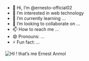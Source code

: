 - 👋 Hi, I’m @ernesto-official02
- 👀 I’m interested in web technology
- 🌱 I’m currently learning ...
- 💞️ I’m looking to collaborate on ...
- 📫 How to reach me ...
- 😄 Pronouns: ...
- ⚡ Fun fact: ...
<!---
ernesto-official02/ernesto-official02 is a ✨ special ✨ repository because its `README.md` (this file) appears on your GitHub profile.
You can click the Preview link to take a look at your changes.
--->
![HI ! that’s me Ernest Anmol](https://github.com/ernesto-official02/ernesto-official02/assets/167057735/95d25cae-fb74-4ddb-b829-1e3006b315a5)
